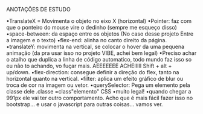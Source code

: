 ANOTAÇÕES DE ESTUDO

•TranslateX = Movimenta o objeto no eixo X (horizontal)
•Pointer: faz com que o ponteiro do mouse vire o dedinho (sempre me esqueço disso)
•space-between: da espaço entre os objetos (No caso desse projeto Entre a imagem e o texto)
•flex-end: alinha no canto direito da página.
•translateY: movimenta na vertical, se colocar o hover da uma pequena animação (da pra usar isso no projeto VIBE, achei bem legal)
•Preciso achar o atalho que duplica a linha de código automatico, todo mundo faz isso so eu não to achando, vo fuçar mais. AEEEEEEE ACHEIIIII Shift + alt + up/down.
•flex-direction: consegue definir a direção do flex, tanto na horizontal quanto na vertical.
•filter: aplica um efeito gráfico de blur ou troca de cor na imagem ou vetor.
•querySelector: Pega um elemento pela classe dele .classe =class"elemento" CSS
•muito legal!
•quando chegar a 991px ele vai ter outro comportamento. Acho que é mais fácil fazer isso no bootstrap... e usar o javascript para outras coisas... vamos ver.
